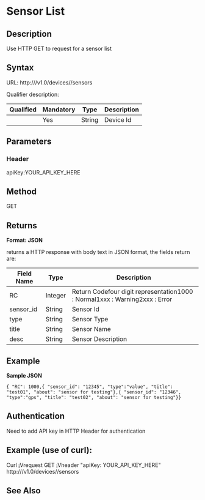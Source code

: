 # Sensor List

## Description

Use HTTP GET to request for a sensor list

## Syntax

URL: http:///v1.0/devices//sensors

Qualifier description:

| Qualified|Mandatory| Type| Description|
| --- | --- | --- | --- |
|  | Yes | String | Device Id |

## Parameters

### Header

apiKey:YOUR\_API\_KEY\_HERE

## Method

GET

## Returns

**Format: JSON**

returns a HTTP response with body text in JSON format, the fields return are:

|Field Name|Type |Description |
| --- | --- | --- |
| RC | Integer | Return Codefour digit representation1000 : Normal1xxx : Warning2xxx : Error |
| sensor\_id | String | Sensor Id |
| type | String | Sensor Type |
| title | String | Sensor Name |
| desc | String | Sensor Description |

## Example

**Sample JSON**

```
{ "RC": 1000,{ "sensor_id": "12345", "type":"value", "title": "test01", "about": "sensor for testing"},{ "sensor_id": "12346", "type":"gps", "title": "test02", "about": "sensor for testing"}}
```

## Authentication

Need to add API key in HTTP Header for authentication

## Example (use of curl):

Curl ¡Vrequest GET ¡Vheader "apiKey: YOUR\_API\_KEY\_HERE" http:///v1.0/devices//sensors

## See Also
